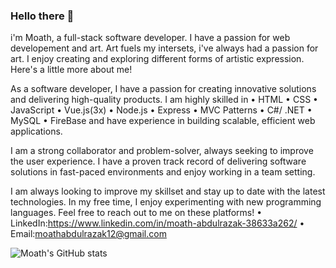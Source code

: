 ### Hello there 👋

i'm Moath, a full-stack software developer. I have a passion for web developement and art. Art fuels my intersets, i've always had a passion for art. I enjoy creating and exploring different forms of artistic expression. Here's a little more about me!

As a software developer, I have a passion for creating innovative solutions and delivering high-quality products. I am highly skilled in  • HTML • CSS • JavaScript • Vue.js(3x) • Node.js • Express  • MVC Patterns • C#/ .NET • MySQL • FireBase and have experience in building scalable, efficient web applications.

I am a strong collaborator and problem-solver, always seeking to improve the user experience. I have a proven track record of delivering software solutions in fast-paced environments and enjoy working in a team setting.

I am always looking to improve my skillset and stay up to date with the latest technologies. In my free time, I enjoy experimenting with new programming languages.
Feel free to reach out to me on these platforms! • LinkedIn:https://www.linkedin.com/in/moath-abdulrazak-38633a262/ • Email:moathabdulrazak12@gmail.com





![Moath's GitHub stats](https://github-readme-stats.vercel.app/api?username=moathabdulrazak&show_icons=true&theme=radical)
